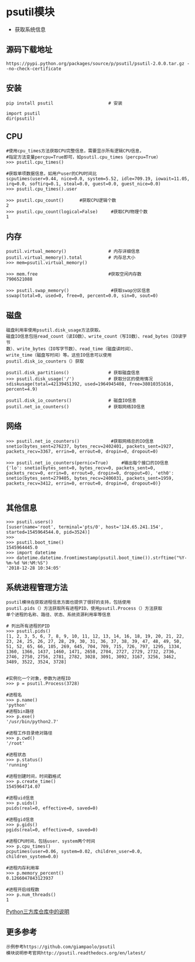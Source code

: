 # psutil模块
- 获取系统信息

## 源码下载地址

    https://pypi.python.org/packages/source/p/psutil/psutil-2.0.0.tar.gz --no-check-certificate

## 安装
```
pip install psutil                     # 安装

import psutil
dir(psutil)
```

## CPU
```
#使用cpu_times方法获取CPU完整信息，需要显示所有逻辑CPU信息，
#指定方法变量percpu=True即可，如psutil.cpu_times（percpu=True）
>>> psutil.cpu_times()

#获取单项数据信息，如用户user的CPU时间比
scputimes(user=9.44, nice=0.0, system=5.52, idle=709.19, iowait=11.05, irq=0.0, softirq=0.1, steal=0.0, guest=0.0, guest_nice=0.0)
>>> psutil.cpu_times().user

>>> psutil.cpu_count()      #获取CPU逻辑个数
2
>>> psutil.cpu_count(logical=False)     #获取CPU物理个数
1

```


## 内存
```
psutil.virtual_memory()                # 内存详细信息
psutil.virtual_memory().total          # 内存总大小
>>> mem=psutil.virtual_memory()

>>> mem.free                           #获取空闲内存数
7906521088

>>> psutil.swap_memory()                #获取swap分区信息
sswap(total=0, used=0, free=0, percent=0.0, sin=0, sout=0)
```

## 磁盘

    磁盘利用率使用psutil.disk_usage方法获取。
    磁盘IO信息包括read_count（读IO数）、write_count（写IO数）、read_bytes（IO读字节
    数）、write_bytes（IO写字节数）、read_time（磁盘读时间）、
    write_time（磁盘写时间）等。这些IO信息可以使用
    psutil.disk_io_counters（）获取


```
psutil.disk_partitions()               # 获取磁盘信息
>>> psutil.disk_usage('/')             # 获取分区的使用情况
sdiskusage(total=42139451392, used=1964945408, free=38010351616, percent=4.9)

psutil.disk_io_counters()              # 磁盘IO信息
psutil.net_io_counters()               # 获取网络IO信息
```

## 网络
```
>>> psutil.net_io_counters()            #获取网络总的IO信息
snetio(bytes_sent=276237, bytes_recv=2402401, packets_sent=1927, packets_recv=3367, errin=0, errout=0, dropin=0, dropout=0)

>>> psutil.net_io_counters(pernic=True)     #输出每个接口的IO信息
{'lo': snetio(bytes_sent=0, bytes_recv=0, packets_sent=0, packets_recv=0, errin=0, errout=0, dropin=0, dropout=0), 'eth0': snetio(bytes_sent=279405, bytes_recv=2406031, packets_sent=1959, packets_recv=3412, errin=0, errout=0, dropin=0, dropout=0)}


```
## 其他信息
```
>>> psutil.users()
[suser(name='root', terminal='pts/0', host='124.65.241.154', started=1545964544.0, pid=3524)]
>>>
>>> psutil.boot_time()
1545964445.0
>>> import datetime
>>> datetime.datetime.fromtimestamp(psutil.boot_time()).strftime("%Y-%m-%d %H:%M:%S")
'2018-12-28 10:34:05'
```

## 系统进程管理方法

    psutil模块在获取进程信息方面也提供了很好的支持，包括使用
    psutil.pids（）方法获取所有进程PID，使用psutil.Process（）方法获取
    单个进程的名称、路径、状态、系统资源利用率等信息

```
# 列出所有进程的PID
>>> psutil.pids()
[1, 2, 3, 5, 6, 7, 8, 9, 10, 11, 12, 13, 14, 16, 18, 19, 20, 21, 22, 23, 24, 25, 26, 27, 28, 29, 30, 31, 36, 37, 38, 39, 47, 48, 49, 50, 51, 52, 65, 66, 105, 269, 645, 704, 709, 715, 726, 797, 1295, 1334, 1360, 1366, 1437, 1460, 1471, 2658, 2704, 2727, 2729, 2732, 2736, 2746, 2750, 2756, 2781, 2782, 3028, 3091, 3092, 3167, 3256, 3462, 3489, 3522, 3524, 3728]


#实例化一个对象，参数为进程ID
>>> p = psutil.Process(3728)

#进程名
>>> p.name()
'python'
#进程bin路径
>>> p.exe()
'/usr/bin/python2.7'

#进程工作目录绝对路径
>>> p.cwd()
'/root'

#进程状态
>>> p.status()
'running'

#进程创建时间，时间戳格式
>>> p.create_time()
1545964714.07

#进程uid信息
>>> p.uids()
puids(real=0, effective=0, saved=0)

#进程gid信息
>>> p.gids()
pgids(real=0, effective=0, saved=0)

#进程CPU时间，包括user、system两个时间
>>> p.cpu_times()
pcputimes(user=0.06, system=0.02, children_user=0.0, children_system=0.0)

#进程内存利用率
>>> p.memory_percent()
0.1266047843123937

#进程开启线程数
>>> p.num_threads()
1

```

[Python三方库仓库中的说明](https://pypi.org/project/psutil/)
## 更多参考

    示例参考https://github.com/giampaolo/psutil
    模块说明参考官网http://psutil.readthedocs.org/en/latest/

